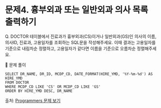 # 문제4. 흉부외과 또는 일반외과 의사 목록 출력하기

Q. DOCTOR 테이블에서 진료과가 흉부외과(CS)이거나 일반외과(GS)인 의사의 이름, 의사ID, 진료과, 고용일자를 조회하는 SQL문을 작성해주세요. 이때 결과는 고용일자를 기준으로 내림차순 정렬하고, 고용일자가 같다면 이름을 기준으로 오름차순 정렬해주세요.

🔑 문제 풀이
```mysql
SELECT DR_NAME, DR_ID, MCDP_CD, DATE_FORMAT(HIRE_YMD, '%Y-%m-%d') AS HIRE_YMD 
FROM DOCTOR
WHERE MCDP_CD LIKE 'CS' OR MCDP_CD LIKE 'GS'
ORDER BY HIRE_YMD DESC, DR_NAME
```

출처: [Programmers 문제 보기](https://school.programmers.co.kr/learn/courses/30/lessons/132203)
